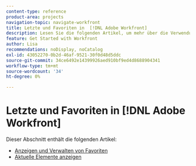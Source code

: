 ```yaml
---
content-type: reference
product-area: projects
navigation-topic: navigate-workfront
title: Letzte und Favoriten in  [!DNL Adobe Workfront]
description: Lesen Sie die folgenden Artikel, um mehr über die Verwendung von Favoriten und Neuigkeiten in Workfront zu erfahren.
feature: Get Started with Workfront
author: Lisa
recommendations: noDisplay, noCatalog
exl-id: 43052270-0b2d-46af-9521-30f0d48d5ddc
source-git-commit: 34ce6492e14399926aed910bf9ed4d8688904341
workflow-type: tm+mt
source-wordcount: '34'
ht-degree: 0%

---
```


# Letzte und Favoriten in [!DNL Adobe Workfront]

Dieser Abschnitt enthält die folgenden Artikel:

* [Anzeigen und Verwalten von Favoriten](../../../workfront-basics/navigate-workfront/recent-and-favorites/view-and-manage-favorites.md)
* [Aktuelle Elemente anzeigen](../../../workfront-basics/navigate-workfront/recent-and-favorites/view-recent-items.md)
